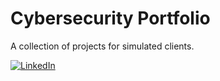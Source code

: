 # Cybersecurity Portfolio
A collection of projects for simulated clients. 

[![LinkedIn](https://img.shields.io/badge/LinkedIn-Profile-blue?logo=linkedin)](https://www.linkedin.com/in/jefferson-yankson-4b9600302/)

